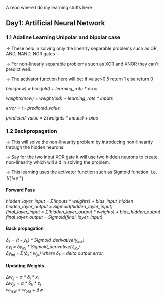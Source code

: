A repo where I do my learning stuffs here

<h2>Day1: Artificial Neural Network</h2>

<h3> 1.1 Adaline Learning Unipolar and bipolar case</h3>

-> These help in solving only the linearly separable
    problems such as OR, AND, NAND, NOR gates

-> For non-linearly separable problems such as XOR and
    XNOR they can't predict well.

-> The activator function here will be: if value>0.5 return 1 else return 0


<i>bias(new) = bias(old) + learning_rate * error

weights(new) = weight(old) + learning_rate * inputs

error = t - predicted_value

predicted_value = &Sigma;(weights * inputs) + bias</i>


<h3> 1.2 Backpropagation</h3>

-> This will solve the non-linearity problem by introducing
non-linearity through the hidden neurons.

-> Say for the two input XOR gate it will use two hidden neurons
to create non-linearity which will aid in solving the problem.

-> This learning uses the activator function such as Sigmoid function. i.e.
<i>1/(1+e<sup>-x</sup></i>)

<h4> Forward Pass </h4>
<i>hidden_layer_input = &Sigma;(inputs * weights) + bias_input_hidden<br>
   hidden_layer_output = Sigmoid(hidden_layer_input)<br>
   final_layer_input = &Sigma;(hidden_layer_output * weights) + bias_hidden_output<br>
   final_layer_output = Sigmoid(final_layer_input)<br></i>

<h4>Back propagation</h4>
<i>&delta;<sub>k</sub> = (t - y<sub>k</sub>) * Sigmoid_derivative(y<sub>ink</sub>)<br>
   &delta;y<sub>j</sub> = &delta;y<sub>inj</sub> * Sigmoid_derivative(Z<sub>inj</sub>)<br>
   &delta;y<sub>inj</sub> = &Sigma;(&delta;<sub>k</sub>* w<sub>jk</sub>)
   where &delta;<sub>k</sub> = delta output error.
</i>

<h4>Updating Weights</h4>
<i>&Delta;w<sub>ij</sub> = &alpha; * &delta;<sub>j</sub> * x<sub>i</sub><br>
<i>&Delta;w<sub>jk</sub> = &alpha; * &delta;<sub>k</sub> * z<sub>j</sub><br>
<i>w<sub>new</sub> = w<sub>old</sub> + &Delta;w<br></i>






